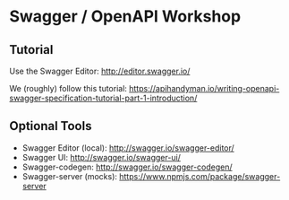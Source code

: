 # Swagger / OpenAPI Workshop

## Tutorial

Use the Swagger Editor: http://editor.swagger.io/ 

We (roughly) follow this tutorial: https://apihandyman.io/writing-openapi-swagger-specification-tutorial-part-1-introduction/

## Optional Tools

- Swagger Editor (local): http://swagger.io/swagger-editor/
- Swagger UI: http://swagger.io/swagger-ui/
- Swagger-codegen: http://swagger.io/swagger-codegen/
- Swagger-server (mocks): https://www.npmjs.com/package/swagger-server
